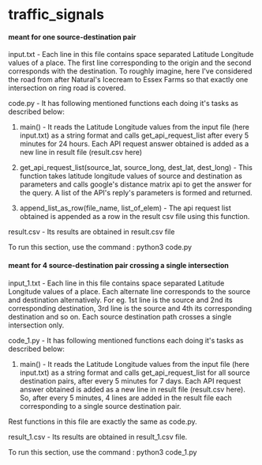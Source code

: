 # traffic_signals

#### meant for one source-destination pair
input.txt - Each line in this file contains space separated Latitude Longitude values of a place. The first line corresponding to the origin and the second corresponds with the destination. To roughly imagine, here I've considered the road from after Natural's Icecream to Essex Farms so that exactly one intersection on ring road is covered. 

code.py - It has following mentioned functions each doing it's tasks as described below:
1. main() - It reads the Latitude Longitude values from the input file (here input.txt) as a string format and calls get_api_request_list after every 5 minutes for 24 hours. Each API request answer obtained is added as a new line in result file (result.csv here)

2. get_api_request_list(source_lat, source_long, dest_lat, dest_long) - This function takes latitude longitude values of source and destination as parameters and calls google's distance matrix api to get the answer for the query. A list of the API's reply's parameters is formed and returned.

3. append_list_as_row(file_name, list_of_elem) - The api request list obtained is appended as a row in the result csv file using this function. 

result.csv - Its results are obtained in result.csv file 

To run this section, use the command : python3 code.py

#### meant for 4 source-destination pair crossing a single intersection
input_1.txt - Each line in this file contains space separated Latitude Longitude values of a place. Each alternate line corresponds to the source and destination alternatively. For eg. 1st line is the source and 2nd its corresponding destination, 3rd line is the source and 4th its corresponding destination and so on. Each source destination path crosses a single intersection only. 

code_1.py - It has following mentioned functions each doing it's tasks as described below:
1. main() - It reads the Latitude Longitude values from the input file (here input.txt) as a string format and calls get_api_request_list for all source destination pairs, after every 5 minutes for 7 days. Each API request answer obtained is added as a new line in result file (result.csv here). So, after every 5 minutes, 4 lines are added in the result file each corresponding to a single source destination pair.

Rest functions in this file are exactly the same as code.py.

result_1.csv - Its results are obtained in result_1.csv file.

To run this section, use the command : python3 code_1.py
